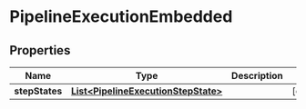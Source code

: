 

# PipelineExecutionEmbedded

## Properties

Name | Type | Description | Notes
------------ | ------------- | ------------- | -------------
**stepStates** | [**List&lt;PipelineExecutionStepState&gt;**](PipelineExecutionStepState.md) |  |  [optional]




